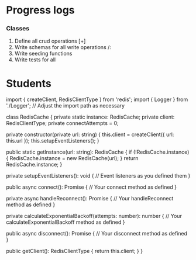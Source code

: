 # Progress logs

### Classes

1. Define all crud operations [+]
2. Write schemas for all write operations /: 
3. Write seeding functions
4. Write tests for all


# Students


import { createClient, RedisClientType } from 'redis';
import { Logger } from './Logger'; // Adjust the import path as necessary

class RedisCache {
  private static instance: RedisCache;
  private client: RedisClientType;
  private connectAttempts = 0;

  private constructor(private url: string) {
    this.client = createClient({ url: this.url });
    this.setupEventListeners();
  }

  public static getInstance(url: string): RedisCache {
    if (!RedisCache.instance) {
      RedisCache.instance = new RedisCache(url);
    }
    return RedisCache.instance;
  }

  private setupEventListeners(): void {
    // Event listeners as you defined them
  }

  public async connect(): Promise<void> {
    // Your connect method as defined
  }

  private async handleReconnect(): Promise<void> {
    // Your handleReconnect method as defined
  }

  private calculateExponentialBackoff(attempts: number): number {
    // Your calculateExponentialBackoff method as defined
  }

  public async disconnect(): Promise<void> {
    // Your disconnect method as defined
  }

  public getClient(): RedisClientType {
    return this.client;
  }
}
